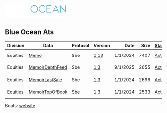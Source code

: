 [![Boats](https://github.com/Open-Markets-Initiative/Directory/blob/main/Organizations/Boats/Images/Logo.png)](https://blueocean-tech.io)


## Blue Ocean Ats

| Division | Data | Protocol | Version | Date | Size | [Status][Omi.Glossary.Status] | [Testing][Omi.Glossary.Testing] | Specification |
| --- | --- | --- | --- | ---: | ---: | --- | --- | --- |
| Equities | [Memo][Boats.Equities.Memo.Sbe.v1.13.Dissector] | Sbe | [1.13][Boats.Equities.Memo.Sbe.v1.13.Dissector] | 1/1/2024 | 7407 | [Active][Omi.Glossary.Status.Active] | [Beta][Omi.Glossary.Testing.Beta] | [url][Boats.Equities.Memo.Sbe.v1.13.Url] - [pdf][Boats.Equities.Memo.Sbe.v1.13.Pdf] - [xml][Boats.Equities.Memo.Sbe.v1.13.Xml] |
| Equities | [MemoirDepthFeed][Boats.Equities.MemoirDepthFeed.Sbe.v1.3.Dissector] | Sbe | [1.3][Boats.Equities.MemoirDepthFeed.Sbe.v1.3.Dissector] | 9/1/2025 | 2655 | [Active][Omi.Glossary.Status.Active] | [Beta][Omi.Glossary.Testing.Beta] | [url][Boats.Equities.MemoirDepthFeed.Sbe.v1.3.Url] - [pdf][Boats.Equities.MemoirDepthFeed.Sbe.v1.3.Pdf] - [xml][Boats.Equities.MemoirDepthFeed.Sbe.v1.3.Xml] |
| Equities | [MemoirLastSale][Boats.Equities.MemoirLastSale.Sbe.v1.3.Dissector] | Sbe | [1.3][Boats.Equities.MemoirLastSale.Sbe.v1.3.Dissector] | 1/1/2024 | 2696 | [Active][Omi.Glossary.Status.Active] | [Beta][Omi.Glossary.Testing.Beta] | [url][Boats.Equities.MemoirLastSale.Sbe.v1.3.Url] - [pdf][Boats.Equities.MemoirLastSale.Sbe.v1.3.Pdf] - [xml][Boats.Equities.MemoirLastSale.Sbe.v1.3.Xml] |
| Equities | [MemoirTopOfBook][Boats.Equities.MemoirTopOfBook.Sbe.v1.3.Dissector] | Sbe | [1.3][Boats.Equities.MemoirTopOfBook.Sbe.v1.3.Dissector] | 1/1/2024 | 2533 | [Active][Omi.Glossary.Status.Active] | [Beta][Omi.Glossary.Testing.Beta] | [url][Boats.Equities.MemoirTopOfBook.Sbe.v1.3.Url] - [pdf][Boats.Equities.MemoirTopOfBook.Sbe.v1.3.Pdf] - [xml][Boats.Equities.MemoirTopOfBook.Sbe.v1.3.Xml] |


Boats: [website](https://blueocean-tech.io "Go to Blue Ocean Ats")


[Omi.Glossary.Status]: https://github.com/Open-Markets-Initiative/Directory/blob/main/Glossary/Status.md "Protocol Deployment Status"
[Omi.Glossary.Status.Active]: https://github.com/Open-Markets-Initiative/Directory/blob/main/Glossary/Status.md "Deployment Status: Protocol is in active production"
[Omi.Glossary.Status.Deprecated]: https://github.com/Open-Markets-Initiative/Directory/blob/main/Glossary/Status.md "Deployment Status: Protocol is no longer in active use"
[Omi.Glossary.Status.Future]: https://github.com/Open-Markets-Initiative/Directory/blob/main/Glossary/Status.md "Deployment Status: Protocol is not yet deployed to an active production environment"
[Omi.Glossary.Status.Unknown]: https://github.com/Open-Markets-Initiative/Directory/blob/main/Glossary/Status.md "Deployment Status: Protocol deployment status is unknown"
[Omi.Glossary.Status.Header]: https://github.com/Open-Markets-Initiative/Directory/blob/main/Glossary/Status.md "Deployment Status: Header only protocol provided for debugging"
[Omi.Glossary.Testing]: https://github.com/Open-Markets-Initiative/Directory/blob/main/Glossary/Testing.md "Protocol Testing Status"
[Omi.Glossary.Testing.Verified]: https://github.com/Open-Markets-Initiative/Directory/blob/main/Glossary/Testing.md "Testing Status: Protocol has been tested on live data"
[Omi.Glossary.Testing.Incomplete]: https://github.com/Open-Markets-Initiative/Directory/blob/main/Glossary/Testing.md "Testing Status: Protocol has been tested on live data but contains known issues"
[Omi.Glossary.Testing.Beta]: https://github.com/Open-Markets-Initiative/Directory/blob/main/Glossary/Testing.md "Testing Status: Protocol has not been tested and structure is speculative"
[Omi.Glossary.Testing.Untested]: https://github.com/Open-Markets-Initiative/Directory/blob/main/Glossary/Testing.md "Testing Status: Protocol has not been tested on live data"

[Boats.Equities.Memo.Sbe.v1.13.Dissector]: https://github.com/Open-Markets-Initiative/wireshark-lua/blob/main/Boats/Boats_Equities_Memo_Sbe_v1_13_Dissector.lua "Boats Equities Memo Sbe v1.13 Wireshark Dissector"
[Boats.Equities.Memo.Sbe.v1.13.Url]: https://blueocean-tech.io/trading-updates "Blue Ocean Ats 1.13 Url"
[Boats.Equities.Memo.Sbe.v1.13.Pdf]: https://github.com/Open-Markets-Initiative/Directory/blob/main/Organizations/Boats/Specifications/Equities/Memo/Boats.Equities.Memo.Sbe.v1.13.pdf "Blue Ocean Ats 1.13 Pdf"
[Boats.Equities.Memo.Sbe.v1.13.Xml]: https://github.com/Open-Markets-Initiative/Directory/blob/main/Organizations/Boats/Specifications/Equities/Memo/Boats.Equities.Memo.Sbe.v1.13.xml "Blue Ocean Ats 1.13 Xml"
[Boats.Equities.MemoirDepthFeed.Sbe.v1.3.Dissector]: https://github.com/Open-Markets-Initiative/wireshark-lua/blob/main/Boats/Boats_Equities_MemoirDepthFeed_Sbe_v1_3_Dissector.lua "Boats Equities MemoirDepthFeed Sbe v1.3 Wireshark Dissector"
[Boats.Equities.MemoirDepthFeed.Sbe.v1.3.Url]: https://blueocean-tech.io/trading-updates "Blue Ocean Ats 1.3 Url"
[Boats.Equities.MemoirDepthFeed.Sbe.v1.3.Pdf]: https://github.com/Open-Markets-Initiative/Directory/blob/main/Organizations/Boats/Specifications/Equities/MemoirDepth/Boats.Equities.MemoirDepthFeed.Sbe.v1.3.pdf "Blue Ocean Ats 1.3 Pdf"
[Boats.Equities.MemoirDepthFeed.Sbe.v1.3.Xml]: https://github.com/Open-Markets-Initiative/Directory/blob/main/Organizations/Boats/Specifications/Equities/MemoirDepth/Boats.Equities.MemoirDepthFeed.Sbe.v1.3.xml "Blue Ocean Ats 1.3 Xml"
[Boats.Equities.MemoirLastSale.Sbe.v1.3.Dissector]: https://github.com/Open-Markets-Initiative/wireshark-lua/blob/main/Boats/Boats_Equities_MemoirLastSale_Sbe_v1_3_Dissector.lua "Boats Equities MemoirLastSale Sbe v1.3 Wireshark Dissector"
[Boats.Equities.MemoirLastSale.Sbe.v1.3.Url]: https://blueocean-tech.io/trading-updates "Blue Ocean Ats 1.3 Url"
[Boats.Equities.MemoirLastSale.Sbe.v1.3.Pdf]: https://github.com/Open-Markets-Initiative/Directory/blob/main/Organizations/Boats/Specifications/Equities/MemoirLastSale/Boats.Equities.MemoirLastSale.Sbe.v1.3.pdf "Blue Ocean Ats 1.3 Pdf"
[Boats.Equities.MemoirLastSale.Sbe.v1.3.Xml]: https://github.com/Open-Markets-Initiative/Directory/blob/main/Organizations/Boats/Specifications/Equities/MemoirLastSale/Boats.Equities.MemoirLastSale.Sbe.v1.3.xml "Blue Ocean Ats 1.3 Xml"
[Boats.Equities.MemoirTopOfBook.Sbe.v1.3.Dissector]: https://github.com/Open-Markets-Initiative/wireshark-lua/blob/main/Boats/Boats_Equities_MemoirTopOfBook_Sbe_v1_3_Dissector.lua "Boats Equities MemoirTopOfBook Sbe v1.3 Wireshark Dissector"
[Boats.Equities.MemoirTopOfBook.Sbe.v1.3.Url]: https://blueocean-tech.io/trading-updates "Blue Ocean Ats 1.3 Url"
[Boats.Equities.MemoirTopOfBook.Sbe.v1.3.Pdf]: https://github.com/Open-Markets-Initiative/Directory/blob/main/Organizations/Boats/Specifications/Equities/MemoirTop/Boats.Equities.MemoirTopOfBook.Sbe.v1.3.pdf "Blue Ocean Ats 1.3 Pdf"
[Boats.Equities.MemoirTopOfBook.Sbe.v1.3.Xml]: https://github.com/Open-Markets-Initiative/Directory/blob/main/Organizations/Boats/Specifications/Equities/MemoirTop/Boats.Equities.MemoirTopOfBook.Sbe.v1.3.xml "Blue Ocean Ats 1.3 Xml"
